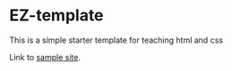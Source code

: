 # EZ-template
This is a simple starter template for teaching html and css

Link to [sample site](https://opal.ils.unc.edu/~lblakej/website-helps/09-EZ-template/index.html).
